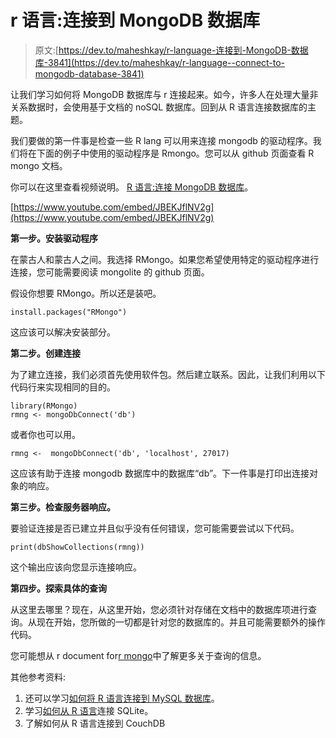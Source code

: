 # r 语言:连接到 MongoDB 数据库

> 原文:[https://dev.to/maheshkay/r-language-连接到-MongoDB-数据库-3841](https://dev.to/maheshkay/r-language--connect-to-mongodb-database-3841)

让我们学习如何将 MongoDB 数据库与 r 连接起来。如今，许多人在处理大量非关系数据时，会使用基于文档的 noSQL 数据库。回到从 R 语言连接数据库的主题。

我们要做的第一件事是检查一些 R lang 可以用来连接 mongodb 的驱动程序。我们将在下面的例子中使用的驱动程序是 Rmongo。您可以从 github 页面查看 R mongo 文档。

你可以在这里查看视频说明。 [R 语言:连接 MongoDB 数据库](https://www.youtube.com/watch?v=JBEKJflNV2g)。

[https://www.youtube.com/embed/JBEKJflNV2g](https://www.youtube.com/embed/JBEKJflNV2g)

**第一步。安装驱动程序**

在蒙古人和蒙古人之间。我选择 RMongo。如果您希望使用特定的驱动程序进行连接，您可能需要阅读 mongolite 的 github 页面。

假设你想要 RMongo。所以还是装吧。

```
install.packages("RMongo") 
```

这应该可以解决安装部分。

**第二步。创建连接**

为了建立连接，我们必须首先使用软件包。然后建立联系。因此，让我们利用以下代码行来实现相同的目的。

```
library(RMongo)
rmng <- mongoDbConnect('db') 
```

或者你也可以用。

```
rmng <-  mongoDbConnect('db', 'localhost', 27017) 
```

这应该有助于连接 mongodb 数据库中的数据库“db”。下一件事是打印出连接对象的响应。

**第三步。检查服务器响应。**

要验证连接是否已建立并且似乎没有任何错误，您可能需要尝试以下代码。

```
print(dbShowCollections(rmng)) 
```

这个输出应该向您显示连接响应。

**第四步。探索具体的查询**

从这里去哪里？现在，从这里开始，您必须针对存储在文档中的数据库项进行查询。从现在开始，您所做的一切都是针对您的数据库的。并且可能需要额外的操作代码。

您可能想从 r document for[r mongo](https://github.com/tc/RMongo)中了解更多关于查询的信息。

其他参考资料:

1.  还可以学习[如何将 R 语言连接到 MySQL 数据库](https://dev.to/maheshkay/r-language--connect-to-mysql-database-51ji)。
2.  学习[如何从 R 语言](https://dev.to/maheshkay/r-language--connect-to-sqlite-database-1adf)连接 SQLite。
3.  了解如何从 R 语言连接到 CouchDB